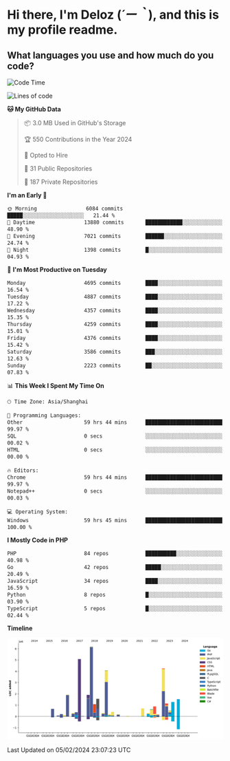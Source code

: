 # **Hi there, I'm Deloz (*´ー｀*), and this is my profile readme.**

## **What languages you use and how much do you code?**

<!--START_SECTION:waka-->
![Code Time](http://img.shields.io/badge/Code%20Time-3%2C316%20hrs%205%20mins-blue)

![Lines of code](https://img.shields.io/badge/From%20Hello%20World%20I%27ve%20Written-35.7%20million%20lines%20of%20code-blue)

**🐱 My GitHub Data** 

> 📦 3.0 MB Used in GitHub's Storage 
 > 
> 🏆 550 Contributions in the Year 2024
 > 
> 💼 Opted to Hire
 > 
> 📜 31 Public Repositories 
 > 
> 🔑 187 Private Repositories 
 > 
**I'm an Early 🐤** 

```text
🌞 Morning                6084 commits        █████░░░░░░░░░░░░░░░░░░░░   21.44 % 
🌆 Daytime                13880 commits       ████████████░░░░░░░░░░░░░   48.90 % 
🌃 Evening                7021 commits        ██████░░░░░░░░░░░░░░░░░░░   24.74 % 
🌙 Night                  1398 commits        █░░░░░░░░░░░░░░░░░░░░░░░░   04.93 % 
```
📅 **I'm Most Productive on Tuesday** 

```text
Monday                   4695 commits        ████░░░░░░░░░░░░░░░░░░░░░   16.54 % 
Tuesday                  4887 commits        ████░░░░░░░░░░░░░░░░░░░░░   17.22 % 
Wednesday                4357 commits        ████░░░░░░░░░░░░░░░░░░░░░   15.35 % 
Thursday                 4259 commits        ████░░░░░░░░░░░░░░░░░░░░░   15.01 % 
Friday                   4376 commits        ████░░░░░░░░░░░░░░░░░░░░░   15.42 % 
Saturday                 3586 commits        ███░░░░░░░░░░░░░░░░░░░░░░   12.63 % 
Sunday                   2223 commits        ██░░░░░░░░░░░░░░░░░░░░░░░   07.83 % 
```


📊 **This Week I Spent My Time On** 

```text
🕑︎ Time Zone: Asia/Shanghai

💬 Programming Languages: 
Other                    59 hrs 44 mins      █████████████████████████   99.97 % 
SQL                      0 secs              ░░░░░░░░░░░░░░░░░░░░░░░░░   00.02 % 
HTML                     0 secs              ░░░░░░░░░░░░░░░░░░░░░░░░░   00.00 % 

🔥 Editors: 
Chrome                   59 hrs 44 mins      █████████████████████████   99.97 % 
Notepad++                0 secs              ░░░░░░░░░░░░░░░░░░░░░░░░░   00.03 % 

💻 Operating System: 
Windows                  59 hrs 45 mins      █████████████████████████   100.00 % 
```

**I Mostly Code in PHP** 

```text
PHP                      84 repos            ██████████░░░░░░░░░░░░░░░   40.98 % 
Go                       42 repos            █████░░░░░░░░░░░░░░░░░░░░   20.49 % 
JavaScript               34 repos            ████░░░░░░░░░░░░░░░░░░░░░   16.59 % 
Python                   8 repos             █░░░░░░░░░░░░░░░░░░░░░░░░   03.90 % 
TypeScript               5 repos             █░░░░░░░░░░░░░░░░░░░░░░░░   02.44 % 
```



**Timeline**

![Lines of Code chart](https://raw.githubusercontent.com/deloz/deloz/main/assets/bar_graph.png)


 Last Updated on 05/02/2024 23:07:23 UTC
<!--END_SECTION:waka-->
